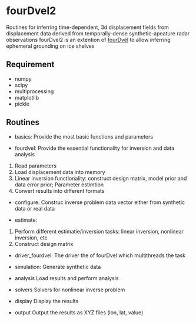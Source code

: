 # fourDvel2 
Routines for inferring time-dependent, 3d displacement fields from displacement data derived from temporally-dense synthetic-apeature radar observations
fourDvel2 is an extention of [fourDvel](https://github.com/bminchew/fourDvel) to allow inferring ephemeral grounding on ice shelves

## Requirement
- numpy
- scipy
- multiprocessing
- matplotlib
- pickle


## Routines
- basics:
Provide the most basic functions and parameters

- fourdvel:
Provide the essential functionality for inversion and data analysis
1. Read parameters
2. Load displacement data into memory
3. Linear inversion functionality: construct design matrix, model prior and data error prior; Parameter estimtion
4. Convert results into different formats

- configure:
Construc inverse problem data vector either from synthetic data or real data

- estimate:
1. Perform different estimatie/inversion tasks: linear inversion, nonlinear inversion, etc
2. Construct design matrix

- driver_fourdvel:
The driver the of fourDvel which multithreads the task

- simulation:
Generate synthetic data

- analysis
Load results and perform analysis

- solvers
Solvers for nonlinear inverse problem

- display
Display the results

- output
Output the results as XYZ files (lon, lat, value)

